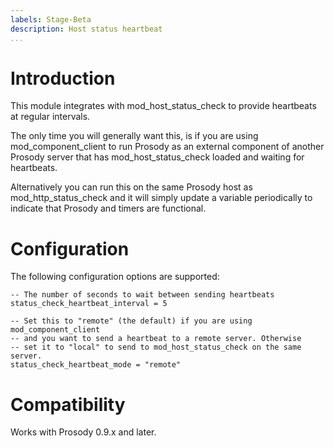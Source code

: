 ```yaml
---
labels: Stage-Beta
description: Host status heartbeat
...
```


Introduction
============

This module integrates with mod\_host\_status\_check to provide heartbeats at regular intervals.

The only time you will generally want this, is if you are using mod\_component\_client to run Prosody as
an external component of another Prosody server that has mod\_host\_status\_check loaded and waiting for
heartbeats.

Alternatively you can run this on the same Prosody host as mod\_http\_status\_check and it will simply
update a variable periodically to indicate that Prosody and timers are functional.

Configuration
=============

The following configuration options are supported:

```{.lua}
-- The number of seconds to wait between sending heartbeats
status_check_heartbeat_interval = 5

-- Set this to "remote" (the default) if you are using mod_component_client
-- and you want to send a heartbeat to a remote server. Otherwise
-- set it to "local" to send to mod_host_status_check on the same server.
status_check_heartbeat_mode = "remote"
```

Compatibility
=============

Works with Prosody 0.9.x and later.
